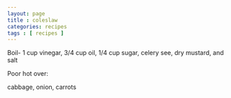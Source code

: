 ```yaml
---
layout: page
title : coleslaw
categories: recipes
tags : [ recipes ]
---
```


Boil- 1 cup vinegar, 3/4 cup oil, 1/4 cup sugar, celery see, dry mustard, and salt

Poor hot over:

cabbage, onion, carrots


